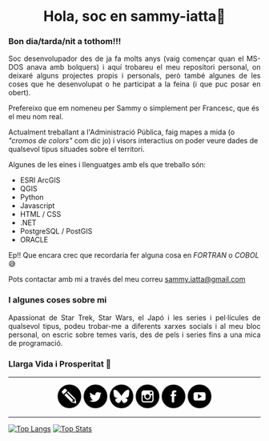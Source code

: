 <!--
### Hi there 👋


**sammy-iatta/sammy-iatta** is a ✨ _special_ ✨ repository because its `README.md` (this file) appears on your GitHub profile.

Here are some ideas to get you started:

- 🔭 I’m currently working on ...
- 🌱 I’m currently learning ...
- 👯 I’m looking to collaborate on ...
- 🤔 I’m looking for help with ...
- 💬 Ask me about ...
- 📫 How to reach me: ...
- 😄 Pronouns: ...
- ⚡ Fun fact: ...
-->

<h1 align="center">Hola, soc en sammy-iatta👋</h1>
<h3 align="left">Bon dia/tarda/nit a tothom!!!</h3>
<p align="justify">
Soc desenvolupador des de ja fa molts anys (vaig començar quan el MS-DOS anava amb bolquers) i aquí trobareu el meu repositori personal, on deixaré alguns projectes propis i personals, però també algunes de les coses que he desenvolupat o he participat a la feina (i que puc posar en obert).

Prefereixo que em nomeneu per Sammy o simplement per Francesc, que és el meu nom real.

Actualment treballant a l'Administració Pública, faig mapes a mida (o *"cromos de colors"* com dic jo) i visors interactius on poder veure dades de qualsevol tipus situades sobre el territori.

Algunes de les eines i llenguatges amb els que treballo són:

- ESRI ArcGIS
- QGIS
- Python
- Javascript
- HTML / CSS
- .NET
- PostgreSQL / PostGIS
- ORACLE

Ep!! Que encara crec que recordaria fer alguna cosa en *FORTRAN* o *COBOL* :sweat_smile:

Pots contactar amb mi a través del meu correu sammy.iatta@gmail.com
</p>

### I algunes coses sobre mi
<p align="justify">
Apassionat de Star Trek, Star Wars, el Japó i les series i pel·lícules de qualsevol tipus, podeu trobar-me a diferents xarxes socials i al meu bloc personal, on escric sobre temes varis, des de pels i series fins a una mica de programació. 

### Llarga Vida i Prosperitat 🖖
</p>

---
<div align="center">

[<img title="Blogger" src="imatges/icona-blogger.svg" width="48" height="48"/>](https://www.nekofan.com)
[<img title="X / Twitter" src="imatges/icona-x-twitter.svg" width="48" height="48"/>](https://twitter.com/iatta)
[<img title="BlueSky" src="imatges/icona-bluesky.svg" width="48" height="48"/>](https://bsky.app/profile/nekofan.bsky.social)
[<img title="Instagram" src="imatges/icona-instagram.svg" width="48" height="48"/>](https://www.instagram.com/raisa_heika/)
[<img title="Facebook" src="imatges/icona-facebook.svg" width="48" height="48"/>](https://www.facebook.com/NekoFanBCN/)
[<img title="Youtube" src="imatges/icona-youtube.svg" width="48" height="48"/>](https://www.youtube.com/user/SammyandRex)
</div>

---
  
[![Top Langs](https://github-readme-stats.vercel.app/api/top-langs/?username=sammy-iatta&show_icons=true&locale=es&layout=compact)](https://github.com/sammy-iatta)
[![Top Stats](https://github-readme-streak-stats.herokuapp.com/?user=sammy-iatta&locale=ca)](https://github.com/sammy-iatta)

